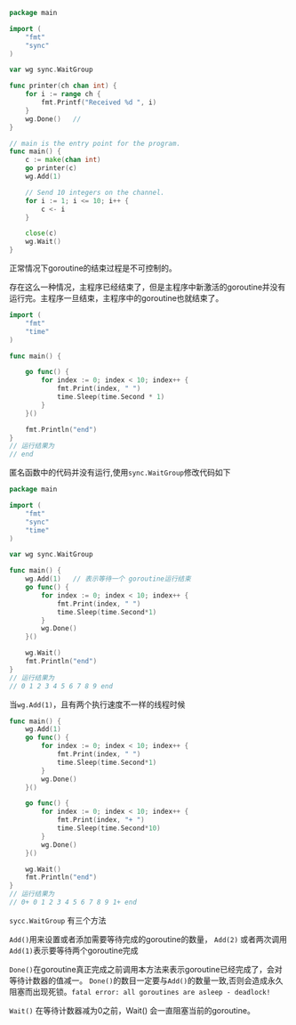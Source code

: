 



```go
package main

import (
	"fmt"
	"sync"
)

var wg sync.WaitGroup

func printer(ch chan int) {
	for i := range ch {
		fmt.Printf("Received %d ", i)
	}
	wg.Done()   //
}

// main is the entry point for the program.
func main() {
	c := make(chan int)
	go printer(c)
	wg.Add(1)

	// Send 10 integers on the channel.
	for i := 1; i <= 10; i++ {
		c <- i
	}

	close(c)
	wg.Wait()
}
```

正常情况下goroutine的结束过程是不可控制的。

存在这么一种情况，主程序已经结束了，但是主程序中新激活的goroutine并没有运行完。主程序一旦结束，主程序中的goroutine也就结束了。

```go
import (
	"fmt"
	"time"
)

func main() {

	go func() {
		for index := 0; index < 10; index++ {
			fmt.Print(index, " ")
			time.Sleep(time.Second * 1)
		}
	}()

	fmt.Println("end")
}
// 运行结果为
// end
```

匿名函数中的代码并没有运行,使用`sync.WaitGroup`修改代码如下

```go
package main

import (
	"fmt"
	"sync"
	"time"
)

var wg sync.WaitGroup

func main() {
	wg.Add(1)   // 表示等待一个 goroutine运行结束
	go func() {
		for index := 0; index < 10; index++ {
			fmt.Print(index, " ")
			time.Sleep(time.Second*1)
		}
		wg.Done()
	}()

	wg.Wait()
	fmt.Println("end")
}
// 运行结果为
// 0 1 2 3 4 5 6 7 8 9 end
```

当`wg.Add(1)`，且有两个执行速度不一样的线程时候

```go
func main() {
	wg.Add(1)
	go func() {
		for index := 0; index < 10; index++ {
			fmt.Print(index, " ")
			time.Sleep(time.Second*1)
		}
		wg.Done()
	}()

	go func() {
		for index := 0; index < 10; index++ {
			fmt.Print(index, "+ ")
			time.Sleep(time.Second*10)
		}
		wg.Done()
	}()

	wg.Wait()
	fmt.Println("end")
}
// 运行结果为
// 0+ 0 1 2 3 4 5 6 7 8 9 1+ end
```

`sycc.WaitGroup` 有三个方法

`Add()`用来设置或者添加需要等待完成的goroutine的数量， `Add(2)` 或者两次调用`Add(1)`表示要等待两个goroutine完成

`Done()`在goroutine真正完成之前调用本方法来表示goroutine已经完成了，会对等待计数器的值减一。  `Done()`的数目一定要与`Add()`的数量一致,否则会造成永久阻塞而出现死锁。`fatal error: all goroutines are asleep - deadlock!`

`Wait()` 在等待计数器减为0之前，Wait() 会一直阻塞当前的goroutine。

